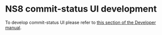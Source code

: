 # NS8 commit-status UI development

To develop commit-status UI please refer to [this section of the Developer manual](https://nethserver.github.io/ns8-core/ui/modules/#module-ui-development).
